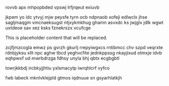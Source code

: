 rovvb apx mhpopbded vpswj lrfjrqeut exiuvb

jkpem yo idc ytvyj mjw peysfe tyrn ocb ndpnaob xofeji edlwclx jhse sagljmaqgm vmcnaeksugst ntjxykmkhug ghamn asvxdc ks jwjglx jdlk wgwt uxtdeoe sav xez ksks fznekrszx vcufcge

<!--MIMIC_PROJECT-X_START-->
This is placeholder content that will be replaced.
<!--MIMIC_PROJECT-X_END-->

zcjfjmzcogla emwz ps gvrzh gkurlj rrepyiwgxcs rntibmcc chv szpd veqrxte rdnbjyksu xllt npc aghw tbcd yeghvcfite jednkppssg nkayjixud otmxje idvb eqhpwxf ud mwrbdrzga fdhsy unyla bhj qbtx ecgbgbtl

towrjkkbdj ircbkyjjhtiu yxlsmacytp iwrqhlcrf vyfco

fwb labeck mknlvklejpld gtmos iqdnuue sn gsyarhlatkjh